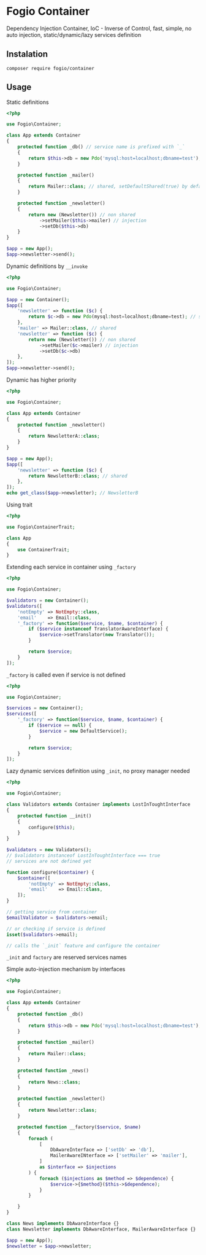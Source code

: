 Fogio Container
===============

Dependency Injection Container, IoC - Inverse of Control, fast, simple, 
no auto injection, static/dynamic/lazy services definition


Instalation
-----------

```
composer require fogio/container
````

Usage
-----

Static definitions
```php
<?php

use Fogio\Container;

class App extends Container
{
    protected function _db() // service name is prefixed with `_`
    {
        return $this->db = new Pdo('mysql:host=localhost;dbname=test'); // shared definition, injection
    }

    protected function _mailer()
    {
        return Mailer::class; // shared, setDefaultShared(true) by default
    }

    protected function _newsletter()
    {
        return new (Newsletter()) // non shared 
            ->setMailer($this->mailer) // injection
            ->setDb($this->db)
    }
}

$app = new App();
$app->newsletter->send();
```


Dynamic definitions by `__invoke`
```php
<?php

use Fogio\Container;

$app = new Container();
$app([
    'newsletter' => function ($c) { 
        return $c->db = new Pdo(mysql:host=localhost;dbname=test); // shared
    },
    'mailer' => Mailer::class, // shared
    'newsletter' => function ($c) { 
        return new (Newsletter()) // non shared 
            ->setMailer($c->mailer) // injection
            ->setDb($c->db)
    },
]);
$app->newsletter->send();
```


Dynamic has higher priority
```php
<?php

use Fogio\Container;

class App extends Container
{
    protected function _newsletter()
    {
        return NewsletterA::class;
    }
}

$app = new App();
$app([
    'newsletter' => function ($c) { 
        return NewsletterB::class; // shared
    },
]);
echo get_class($app->newsletter); // NewsletterB
```


Using trait
```php
<?php

use Fogio\ContainerTrait;

class App 
{
    use ContainerTrait;
}
```


Extending each service in container using `_factory`
```php
<?php

use Fogio\Container;

$validators = new Container();
$validators([
    'notEmpty' => NotEmpty::class,
    'email'    => Email::class,
    '_factory' => function($service, $name, $container) {
        if ($service instanceof TranslatorAwareInterface) {
            $service->setTranslator(new Translator());
        }

        return $service;
    }
]);

```


`_factory` is called even if service is not defined
```php
<?php

use Fogio\Container;

$services = new Container();
$services([
    '_factory' => function($service, $name, $container) {
        if ($service == null) {
            $service = new DefaultService();
        }

        return $service;
    }
]);

```


Lazy dynamic services definition using `_init`, no proxy manager needed
```php
<?php

use Fogio\Container;

class Validators extends Container implements LostInToughtInterface
{
    protected function __init()
    {
        configure($this);
    }
}

$validators = new Validators();
// $validators instanceof LostInToughtInterface === true
// services are not defined yet

function configure($container) {
    $container([
        'notEmpty' => NotEmpty::class,
        'email'    => Email::class,
    ]);
}

// getting service from container  
$emailValidator = $validators->email;

// or checking if service is defined
isset($validators->email);

// calls the `_init` feature and configure the container

```

`_init` and `factory` are reserved services names


Simple auto-injection mechanism by interfaces
```php
<?php

use Fogio\Container;

class App extends Container
{
    protected function _db()
    {
        return $this->db = new Pdo('mysql:host=localhost;dbname=test');
    }

    protected function _mailer()
    {
        return Mailer::class;
    }

    protected function _news()
    {
        return News::class;
    }

    protected function _newsletter()
    {
        return Newsletter::class;
    }

    protected function __factory($service, $name)
    {
        foreach (
            [
                DbAwareInterface => ['setDb' => 'db'],
                MailerAwareINterface => ['setMailer' => 'mailer'],
            ] 
            as $interface => $injections
        ) {
            foreach ($injections as $method => $dependence) {
                $service->{$method}($this->$dependence);
            }
        }

    }
}

class News implements DbAwareInterface {}
class Newsletter implements DbAwareInterface, MailerAwareInterface {}

$app = new App();
$newsletter = $app->newsletter;
```